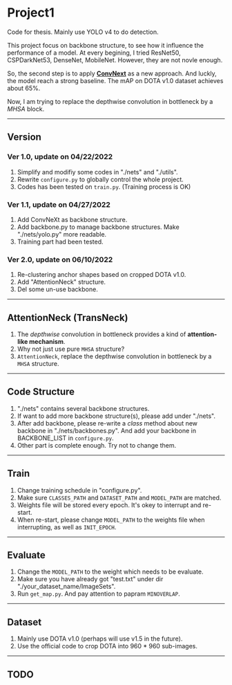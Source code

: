 # Project1
Code for thesis. Mainly use YOLO v4 to do detection.

This project focus on backbone structure, to see how it influence the performance of a model. At every begining, I tried ResNet50, CSPDarkNet53, DenseNet, MobileNet.
However, they are not novle enough.

So, the second step is to apply [__ConvNext__](https://arxiv.org/pdf/2201.03545.pdf) as a new approach. And luckly, the model reach a strong baseline. The mAP
on DOTA v1.0 dataset achieves about 65%.

Now, I am trying to replace the depthwise convolution in bottleneck by a _MHSA_ block.

---

## Version  
### Ver 1.0, update on 04/22/2022  
1. Simplify and modifiy some codes in "./nets" and "./utils".  
2. Rewrite `configure.py` to globally control the whole project.
3. Codes has been tested on `train.py`. (Training process is OK)  

### Ver 1.1, update on 04/27/2022
1. Add ConvNeXt as backbone structure.  
2. Add backbone.py to manage backbone structures. Make "./nets/yolo.py" more readable.  
3. Training part had been tested.

### Ver 2.0, update on 06/10/2022
1. Re-clustering anchor shapes based on cropped DOTA v1.0.  
2. Add "AttentionNeck" structure.  
3. Del some un-use backbone.  

---

## AttentionNeck (TransNeck)
1. The _depthwise_ convolution in bottleneck provides a kind of __attention-like mechanism__.  
2. Why not just use pure `MHSA` structure?  
3. `AttentionNeck`, replace the depthwise convolution in bottleneck by a `MHSA` structure.  

---

## Code Structure
1. "./nets" contains several backbone structures.  
2. If want to add more backbone structure(s), please add under "./nets".  
3. After add backbone, please re-write a _class_ method about new backbone in "./nets/backbones.py". And add your backbone in BACKBONE_LIST in `configure.py`.  
4. Other part is complete enough. Try not to change them.

---

## Train
1. Change training schedule in "configure.py".  
2. Make sure `CLASSES_PATH` and `DATASET_PATH` and `MODEL_PATH` are matched.
3. Weights file will be stored every epoch. It's okey to interrupt and re-start.
4. When re-start, please change `MODEL_PATH` to the weights file when interrupting, as well as `INIT_EPOCH`.  

---

## Evaluate
1. Change the `MODEL_PATH` to the weight which needs to be evaluate.  
2. Make sure you have already got "test.txt" under dir "./your_dataset_name/ImageSets".  
3. Run `get_map.py`. And pay attention to papram `MINOVERLAP`.  

---

## Dataset
1. Mainly use DOTA v1.0 (perhaps will use v1.5 in the future).  
2. Use the official code to crop DOTA into 960 * 960 sub-images.  

---

## TODO

